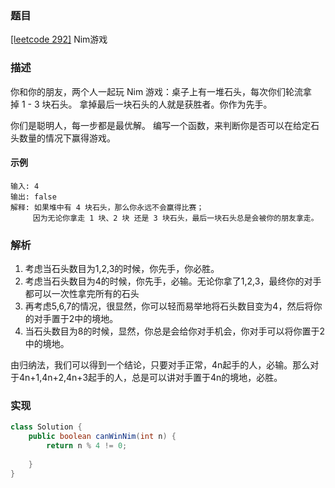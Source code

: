 ### 题目

[[leetcode 292]](https://leetcode-cn.com/problems/nim-game/) Nim游戏

### 描述

你和你的朋友，两个人一起玩 Nim 游戏：桌子上有一堆石头，每次你们轮流拿掉 1 - 3 块石头。 拿掉最后一块石头的人就是获胜者。你作为先手。

你们是聪明人，每一步都是最优解。 编写一个函数，来判断你是否可以在给定石头数量的情况下赢得游戏。

#### 示例

````
输入: 4
输出: false 
解释: 如果堆中有 4 块石头，那么你永远不会赢得比赛；
     因为无论你拿走 1 块、2 块 还是 3 块石头，最后一块石头总是会被你的朋友拿走。
````
### 解析

1. 考虑当石头数目为1,2,3的时候，你先手，你必胜。
2. 考虑当石头数目为4的时候，你先手，必输。无论你拿了1,2,3，最终你的对手都可以一次性拿完所有的石头
3. 再考虑5,6,7的情况，很显然，你可以轻而易举地将石头数目变为4，然后将你的对手置于2中的境地。
4. 当石头数目为8的时候，显然，你总是会给你对手机会，你对手可以将你置于2中的境地。

由归纳法，我们可以得到一个结论，只要对手正常，4n起手的人，必输。那么对于4n+1,4n+2,4n+3起手的人，总是可以讲对手置于4n的境地，必胜。


### 实现

```java
class Solution {
    public boolean canWinNim(int n) {
        return n % 4 != 0;
        
    }
}
```